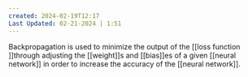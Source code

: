 ```yaml
---
created: 2024-02-19T12:17
Last Updated: 02-21-2024 | 1:51
---
```

Backpropagation is used to minimize the output of the [[loss function ]]through adjusting the [[weight]]s and [[bias]]es of a given [[neural network]] in order to increase the accuracy of the [[neural network]].

